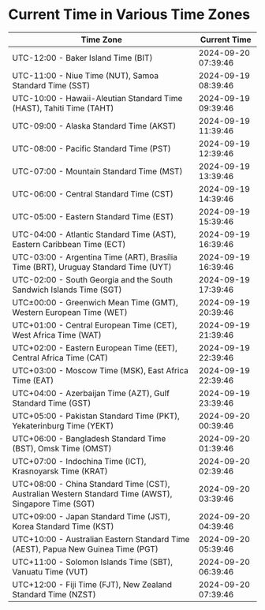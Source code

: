 # Current Time in Various Time Zones

| Time Zone | Current Time |
|-----------|--------------|
| UTC-12:00 - Baker Island Time (BIT) | 2024-09-20 07:39:46 |
| UTC-11:00 - Niue Time (NUT), Samoa Standard Time (SST) | 2024-09-19 08:39:46 |
| UTC-10:00 - Hawaii-Aleutian Standard Time (HAST), Tahiti Time (TAHT) | 2024-09-19 09:39:46 |
| UTC-09:00 - Alaska Standard Time (AKST) | 2024-09-19 11:39:46 |
| UTC-08:00 - Pacific Standard Time (PST) | 2024-09-19 12:39:46 |
| UTC-07:00 - Mountain Standard Time (MST) | 2024-09-19 13:39:46 |
| UTC-06:00 - Central Standard Time (CST) | 2024-09-19 14:39:46 |
| UTC-05:00 - Eastern Standard Time (EST) | 2024-09-19 15:39:46 |
| UTC-04:00 - Atlantic Standard Time (AST), Eastern Caribbean Time (ECT) | 2024-09-19 16:39:46 |
| UTC-03:00 - Argentina Time (ART), Brasília Time (BRT), Uruguay Standard Time (UYT) | 2024-09-19 16:39:46 |
| UTC-02:00 - South Georgia and the South Sandwich Islands Time (SGT) | 2024-09-19 17:39:46 |
| UTC±00:00 - Greenwich Mean Time (GMT), Western European Time (WET) | 2024-09-19 20:39:46 |
| UTC+01:00 - Central European Time (CET), West Africa Time (WAT) | 2024-09-19 21:39:46 |
| UTC+02:00 - Eastern European Time (EET), Central Africa Time (CAT) | 2024-09-19 22:39:46 |
| UTC+03:00 - Moscow Time (MSK), East Africa Time (EAT) | 2024-09-19 22:39:46 |
| UTC+04:00 - Azerbaijan Time (AZT), Gulf Standard Time (GST) | 2024-09-19 23:39:46 |
| UTC+05:00 - Pakistan Standard Time (PKT), Yekaterinburg Time (YEKT) | 2024-09-20 00:39:46 |
| UTC+06:00 - Bangladesh Standard Time (BST), Omsk Time (OMST) | 2024-09-20 01:39:46 |
| UTC+07:00 - Indochina Time (ICT), Krasnoyarsk Time (KRAT) | 2024-09-20 02:39:46 |
| UTC+08:00 - China Standard Time (CST), Australian Western Standard Time (AWST), Singapore Time (SGT) | 2024-09-20 03:39:46 |
| UTC+09:00 - Japan Standard Time (JST), Korea Standard Time (KST) | 2024-09-20 04:39:46 |
| UTC+10:00 - Australian Eastern Standard Time (AEST), Papua New Guinea Time (PGT) | 2024-09-20 05:39:46 |
| UTC+11:00 - Solomon Islands Time (SBT), Vanuatu Time (VUT) | 2024-09-20 06:39:46 |
| UTC+12:00 - Fiji Time (FJT), New Zealand Standard Time (NZST) | 2024-09-20 07:39:46 |

